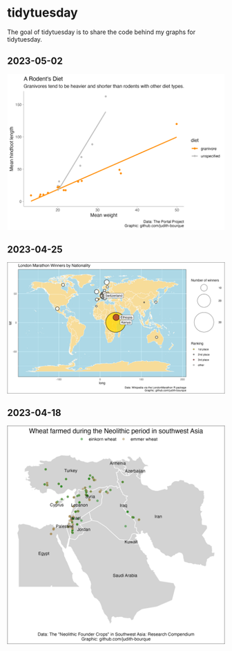 
<!-- README.md is generated from README.Rmd. Please edit that file -->

# tidytuesday

<!-- badges: start -->
<!-- badges: end -->

The goal of tidytuesday is to share the code behind my graphs for
tidytuesday.

## 2023-05-02

![](graph/2023-05-02.png)

## 2023-04-25

![](graph/2023_04_25.png)

## 2023-04-18

![](graph/2023_04_18.png)
